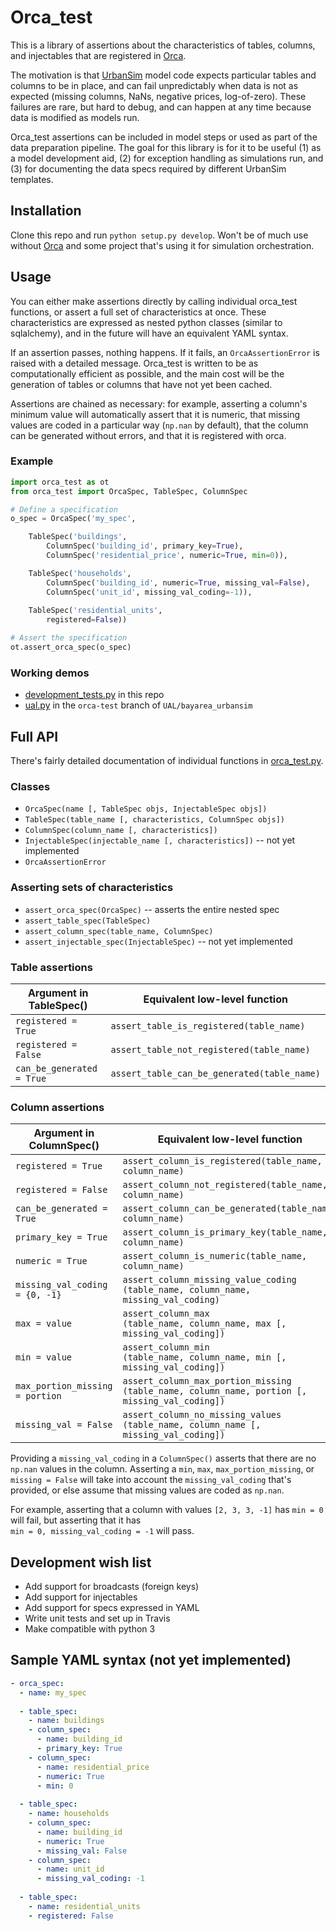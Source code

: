 Orca_test
=========

This is a library of assertions about the characteristics of tables, columns, and injectables that are registered in [Orca](https://github.com/udst/orca). 

The motivation is that [UrbanSim](https://github.com/udst/urbansim) model code expects particular tables and columns to be in place, and can fail unpredictably when data is not as expected (missing columns, NaNs, negative prices, log-of-zero). These failures are rare, but hard to debug, and can happen at any time because data is modified as models run. 

Orca_test assertions can be included in model steps or used as part of the data preparation pipeline. The goal for this library is for it to be useful (1) as a model development aid, (2) for exception handling as simulations run, and (3) for documenting the data specs required by different UrbanSim templates. 


## Installation

Clone this repo and run `python setup.py develop`. Won't be of much use without [Orca](https://github.com/udst/orca) and some project that's using it for simulation orchestration. 


## Usage

You can either make assertions directly by calling individual orca_test functions, or assert a full set of characteristics at once. These characteristics are expressed as nested python classes (similar to sqlalchemy), and in the future will have an equivalent YAML syntax.

If an assertion passes, nothing happens. If it fails, an `OrcaAssertionError` is raised with a detailed message. Orca_test is written to be as computationally efficient as possible, and the main cost will be the generation of tables or columns that have not yet been cached. 

Assertions are chained as necessary: for example, asserting a column's minimum value will automatically assert that it is numeric, that missing values are coded in a particular way (`np.nan` by default), that the column can be generated without errors, and that it is registered with orca.

### Example

```python
import orca_test as ot
from orca_test import OrcaSpec, TableSpec, ColumnSpec

# Define a specification
o_spec = OrcaSpec('my_spec',

	TableSpec('buildings', 
		ColumnSpec('building_id', primary_key=True),
		ColumnSpec('residential_price', numeric=True, min=0)),

	TableSpec('households',
		ColumnSpec('building_id', numeric=True, missing_val=False),
		ColumnSpec('unit_id', missing_val_coding=-1)),
	
	TableSpec('residential_units',
		registered=False))

# Assert the specification
ot.assert_orca_spec(o_spec)
```

### Working demos
- [development_tests.py](https://github.com/urbansim/orca_test/blob/master/development_tests.py) in this repo
- [ual.py](https://github.com/ual/bayarea_urbansim/blob/orca-test/baus/ual.py) in the `orca-test` branch of `UAL/bayarea_urbansim` 


## Full API

There's fairly detailed documentation of individual functions in [orca_test.py](https://github.com/urbansim/orca_test/blob/master/orca_test/orca_test.py).

### Classes
- `OrcaSpec(name [, TableSpec objs, InjectableSpec objs])`
- `TableSpec(table_name [, characteristics, ColumnSpec objs])`
- `ColumnSpec(column_name [, characteristics])`
- `InjectableSpec(injectable_name [, characteristics])` -- not yet implemented
- `OrcaAssertionError`

### Asserting sets of characteristics
- `assert_orca_spec(OrcaSpec)` -- asserts the entire nested spec
- `assert_table_spec(TableSpec)`
- `assert_column_spec(table_name, ColumnSpec)`
- `assert_injectable_spec(InjectableSpec)` -- not yet implemented

### Table assertions

| Argument in TableSpec() | Equivalent low-level function |
| ------------------ | -------------------------------- |
| `registered = True` | `assert_table_is_registered(table_name)` |
| `registered = False` | `assert_table_not_registered(table_name)` |
| `can_be_generated = True` | `assert_table_can_be_generated(table_name)` |

### Column assertions

| Argument in ColumnSpec() | Equivalent low-level function |
| ------------------ | --------------------------------- |
| `registered = True` | `assert_column_is_registered(table_name, column_name)` |
| `registered = False`| `assert_column_not_registered(table_name, column_name)`  |
| `can_be_generated = True`| `assert_column_can_be_generated(table_name, column_name)` |
| `primary_key = True`| `assert_column_is_primary_key(table_name, column_name)` |
| `numeric = True`| `assert_column_is_numeric(table_name, column_name)` |
| `missing_val_coding = {0, -1}`| `assert_column_missing_value_coding` <br> `(table_name, column_name, missing_val_coding)` |
| `max = value`| `assert_column_max` <br> `(table_name, column_name, max [, missing_val_coding])` |
| `min = value`| `assert_column_min` <br> `(table_name, column_name, min [, missing_val_coding])` |
| `max_portion_missing = portion`| `assert_column_max_portion_missing` <br> `(table_name, column_name, portion [, missing_val_coding])` |
| `missing_val = False`| `assert_column_no_missing_values` <br> `(table_name, column_name [, missing_val_coding])` |

Providing a `missing_val_coding` in a `ColumnSpec()` asserts that there are no `np.nan` values in the column. Asserting a `min`, `max`, `max_portion_missing`, or `missing = False` will take into account the `missing_val_coding` that's provided, or else assume that missing values are coded as `np.nan`. 

For example, asserting that a column with values `[2, 3, 3, -1]` has `min = 0` will fail, but asserting that it has  
`min = 0, missing_val_coding = -1` will pass.


## Development wish list
- Add support for broadcasts (foreign keys)
- Add support for injectables
- Add support for specs expressed in YAML
- Write unit tests and set up in Travis
- Make compatible with python 3


## Sample YAML syntax (not yet implemented)

```yaml
- orca_spec:
  - name: my_spec
  
  - table_spec:
    - name: buildings
    - column_spec:
      - name: building_id
  	  - primary_key: True
    - column_spec:
  	  - name: residential_price
  	  - numeric: True
  	  - min: 0
  
  - table_spec:
    - name: households
    - column_spec:
  	  - name: building_id
  	  - numeric: True
  	  - missing_val: False
    - column_spec:
  	  - name: unit_id
  	  - missing_val_coding: -1
  
  - table_spec:
    - name: residential_units
    - registered: False
```


